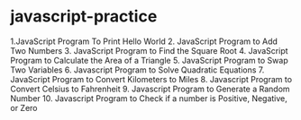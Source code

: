 # javascript-practice
1.JavaScript Program To Print Hello World
2. JavaScript Program to Add Two Numbers
3. JavaScript Program to Find the Square Root
4. JavaScript Program to Calculate the Area of a Triangle
5. JavaScript Program to Swap Two Variables
6. Javascript Program to Solve Quadratic Equations
7. JavaScript Program to Convert Kilometers to Miles
8. Javascript Program to Convert Celsius to Fahrenheit
9. Javascript Program to Generate a Random Number
10. Javascript Program to Check if a number is Positive, Negative, or Zero

